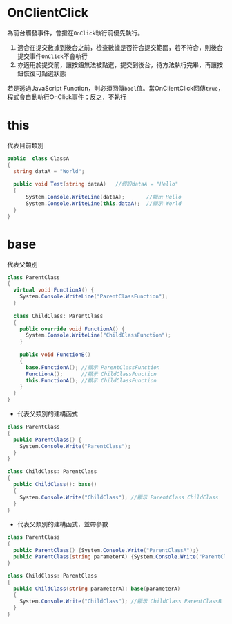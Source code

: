 # OnClientClick

為前台觸發事件，會搶在`OnClick`執行前優先執行。
  1. 適合在提交數據到後台之前，檢查數據是否符合提交範圍，若不符合，則後台提交事件`OnClick`不會執行
  2. 亦適用於提交前，讓按鈕無法被點選，提交到後台，待方法執行完畢，再讓按鈕恢復可點選狀態
  
若是透過JavaScript Function，則必須回傳`bool`值。當OnClientClick回傳`true`，程式會自動執行OnClick事件；反之，不執行 

# this

代表目前類別

```C#
public  class ClassA
{
  string dataA = "World";
  
  public void Test(string dataA)   //假設dataA = "Hello"
  {
      System.Console.WriteLine(dataA);       //顯示 Hello
      System.Console.WriteLine(this.dataA);  //顯示 World
  }
}
```

# base 

代表父類別

```C#
class ParentClass
{
  virtual void FunctionA() {
    System.Console.WriteLine("ParentClassFunction");
  }
  
  class ChildClass: ParentClass
  {
    public override void FunctionA() {
      System.Console.WriteLine("ChildClassFunction");
    }
    
    public void FunctionB() 
    {
      base.FunctionA(); //顯示 ParentClassFunction
      FunctionA();      //顯示 ChildClassFunction
      this.FunctionA(); //顯示 ChildClassFunction
    }
  }
}
```

- 代表父類別的建構函式

```C#
class ParentClass
{
  public ParentClass() {
    System.Console.Write("ParentClass");
  }
}

class ChildClass: ParentClass
{
  public ChildClass(): base()
  {
    System.Console.Write("ChildClass"); //顯示 ParentClass ChildClass
  }
}
```

- 代表父類別的建構函式，並帶參數

```C#
class ParentClass
{
  public ParentClass() {System.Console.Write("ParentClassA");}
  public ParentClass(string parameterA) {System.Console.Write("ParentClassB");}
}

class ChildClass: ParentClass
{
  public ChildClass(string parameterA): base(parameterA)
  {
    System.Console.Write("ChildClass"); //顯示 ChildClass ParentClassB
  }
}
```

